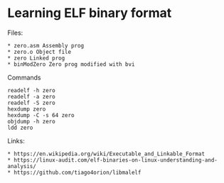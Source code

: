 # Learning ELF binary format

Files:

    * zero.asm Assembly prog
    * zero.o Object file
    * zero Linked prog
    * binModZero Zero prog modified with bvi
    
Commands    
```
readelf -h zero
readelf -a zero
readelf -S zero
hexdump zero
hexdump -C -s 64 zero
objdump -h zero
ldd zero
```

Links:
    
    * https://en.wikipedia.org/wiki/Executable_and_Linkable_Format
    * https://linux-audit.com/elf-binaries-on-linux-understanding-and-analysis/
    * https://github.com/tiago4orion/libmalelf
